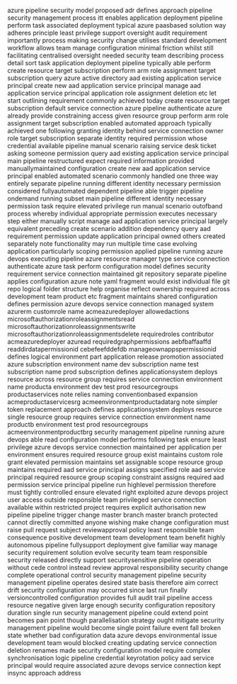 azure pipeline security model proposed adr defines approach pipeline security management process itt enables application deployment pipeline perform task associated deployment typical azure paasbased solution way adheres principle least privilege support oversight audit requirement importantly process making security change utilises standard development workflow allows team manage configuration minimal friction whilst still facilitating centralised oversight needed security team describing process detail sort task application deployment pipeline typically able perform create resource target subscription perform arm role assignment target subscription query azure active directory aad existing application service principal create new aad application service principal manage aad application service principal application role assignment deletion etc let start outlining requirement commonly achieved today create resource target subscription default service connection azure pipeline authenticate azure already provide constraining access given resource group perform arm role assignment target subscription enabled automated approach typically achieved one following granting identity behind service connection owner role target subscription separate identity required permission whose credential available pipeline manual scenario raising service desk ticket asking someone permission query aad existing application service principal main pipeline restructured expect required information provided manuallymaintained configuration create new aad application service principal enabled automated scenario commonly handled one three way entirely separate pipeline running different identity necessary permission considered fullyautomated dependent pipeline able trigger pipeline ondemand running subset main pipeline different identity necessary permission task require elevated privilege run manual scenario outofband process whereby individual appropriate permission executes necessary step either manually script manage aad application service principal largely equivalent preceding create scenario addition dependency query aad requirement permission update application principal owned others created separately note functionality may run multiple time case evolving application particularly scoping permission applied pipeline running azure devops executing pipeline azure resource manager type service connection authenticate azure task perform configuration model defines security requirement service connection maintained git repository separate pipeline applies configuration azure note yaml fragment would exist individual file git repo logical folder structure help organise reflect ownership required across development team product etc fragment maintains shared configuration defines permission azure devops service connection managed system azurerm customrole name acmeazuredeployer allowedactions microsoftauthorizationroleassignmentsread microsoftauthorizationroleassignmentswrite microsoftauthorizationroleassignmentsdelete requiredroles contributor acmeazuredeployer azuread requiredgraphpermissions aebfbaffaaffd readdirdatapermissionid cebefeefddefdb manageownappspermissionid defines logical environment part application release promotion associated azure subscription environment name dev subscription name test subscription name prod subscription defines applicationsystem deploys resource across resource group requires service connection environment name producta environment dev test prod resourcegroups productaservices note relies naming conventionbased expansion acmeproductaservicesrg acmeenvironmentproductadatarg note simpler token replacement approach defines applicationsystem deploys resource single resource group requires service connection environment name productb environment test prod resourcegroups acmeenvironmentproductbrg security management pipeline running azure devops able read configuration model performs following task ensure least privilege azure devops service connection maintained per application per environment ensures required resource group exist maintains custom role grant elevated permission maintains set assignable scope resource group maintains required aad service principal assigns specified role aad service principal required resource group scoping constraint assigns required aad permission service principal pipeline run highlevel permission therefore must tightly controlled ensure elevated right exploited azure devops project user access outside responsible team privileged service connection available within restricted project requires explicit authorisation new pipeline pipeline trigger change master branch master branch protected cannot directly committed anyone wishing make change configuration must raise pull request subject reviewapproval policy least responsible team consequence positive development team development team benefit highly autonomous pipeline fullysupport deployment give familiar way manage security requirement solution evolve security team team responsible security released directly support securitysensitive pipeline operation without cede control instead review approval responsibility security change complete operational control security management pipeline security management pipeline operates desired state basis therefore aim correct drift security configuration may occurred since last run finally versioncontrolled configuration provides full audit trail pipeline access resource negative given large enough security configuration repository duration single run security management pipeline could extend point becomes pain point though parallelisation strategy ought mitigate security management pipeline would become single point failure event fall broken state whether bad configuration data azure devops environmental issue development team would blocked creating updating service connection deletion renames made security configuration model require complex synchronisation logic pipeline credential keyrotation policy aad service principal would require associated azure devops service connection kept insync approach address